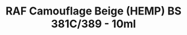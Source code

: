 ---
layout: product
title: "RAF Camouflage Beige (HEMP) BS 381C/389 - 10ml"
price: "330" 
desc: "Acrylic Laquer 10mL"
img_path: "/assets/img/RC301.webp"
brand: "AK "
available: true
special_offer: false
new: false
soon: false
cat: "020000"
subcat: "020200"
subsubcat: "020201"
sifra: "RC301"
popular: false
spec: true
---